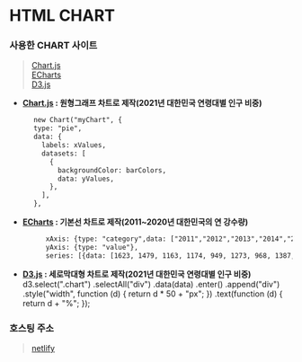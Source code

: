 # HTML CHART

### 사용한 CHART 사이트
>[Chart.js](https://www.w3schools.com/js/js_graphics_chartjs.asp)   
>[ECharts](https://echarts.apache.org/en/index.html)   
>[D3.js](https://d3js.org/)
 * **[Chart.js](https://www.w3schools.com/js/tryit.asp?filename=tryai_chartjs_pie) : 원형그래프 차트로 제작(2021년 대한민국 연령대별 인구 비중)**   
  ```html
        new Chart("myChart", {
        type: "pie",
        data: {
          labels: xValues,
          datasets: [
            {
              backgroundColor: barColors,
              data: yValues,
            },
          ],
        },
  ```
 * **[ECharts](https://echarts.apache.org/examples/en/editor.html?c=line-simple) : 기본선 차트로 제작(2011~2020년 대한민국의 연 강수량)**
  ```html
           xAxis: {type: "category",data: ["2011","2012","2013","2014","2015","2016","2017","2018","2019","2020"]},
           yAxis: {type: "value"},
           series: [{data: [1623, 1479, 1163, 1174, 949, 1273, 968, 1387, 1172, 1591],type: "line"}],
  ```
 * **[D3.js](https://d3js.org/) : 세로막대형 차트로 제작(2021년 대한민국 연령대별 인구 비중)**   
      d3.select(".chart")
        .selectAll("div")
        .data(data)
        .enter()
        .append("div")
        .style("width", function (d) {
          return d * 50 + "px";
        })
        .text(function (d) {
          return d + "%";
        });
### 호스팅 주소
> [netlify](https://amazing-dusk-45e341.netlify.app/)

